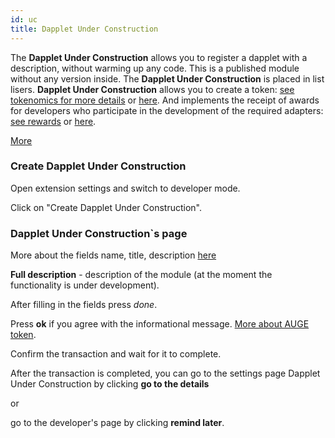 ```yaml
---
id: uc
title: Dapplet Under Construction
---
```


The **Dapplet Under Construction** allows you to register a dapplet with a description, without warming up any code. This is a published module without any version inside. The **Dapplet Under Construction** is placed in list lisers. **Dapplet Under Construction** allows you to create a token: [see tokenomics for more details](/docs/tokenomics) or [here](/docs/whitepapers/auge-token-usage). And implements the receipt of awards for developers who participate in the development of the required adapters: [see rewards](/docs/rewards) or [here](/docs/whitepapers/motivation-for-adapter-developers).

[More](/docs/whitepapers/dapplet-under-construction)


### Create Dapplet Under Construction

Open extension settings and switch to developer mode.

Click on "Create Dapplet Under Construction".

### Dapplet Under Construction`s page

More about the fields name, title, description [here](/docs/manifest)

**Full description** - description of the module (at the moment the functionality is under development).

After filling in the fields press *done*.


Press **ok** if you agree with the informational message. [More about AUGE token](/docs/whitepapers/auge-token-usage).

Confirm the transaction and wait for it to complete.

After the transaction is completed, you can go to the settings page Dapplet Under Construction by clicking **go to the details**

or

go to the developer's page by clicking **remind later**.

<!-- ![uc](/video/uc.gif) -->